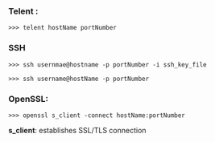 
### Telent :

    >>> telent hostName portNumber






### SSH

    >>> ssh usernmae@hostname -p portNumber -i ssh_key_file
    
    >>> ssh username@hostName -p portNumber 
    
    
    
    
### OpenSSL:

    >>> openssl s_client -connect hostName:portNumber
    
    
__s_client__: establishes SSL/TLS connection
